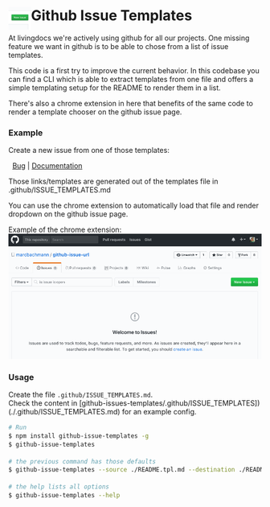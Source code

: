 [//]: <> (This file is generated from /README.tpl.md. Please don't edit the one in the root directory)

# <img src="extension/dist/icon.png" width="45" align="left"> Github Issue Templates

At livingdocs we're actively using github for all our projects. One missing feature we want in github is to be able to chose from a list of issue templates.

This code is a first try to improve the current behavior. In this codebase you can find a CLI which is able to extract templates from one file and offers a simple templating setup for the README to render them in a list.

There's also a chrome extension in here that benefits of the same code to render a template chooser on the github issue page.

### Example

Create a new issue from one of those templates:<br>

&nbsp;&nbsp;[Bug](http://github.com/marcbachmann/github-issue-templates/issues/new?title=Bug%3A%20%3CYour%20Problem%3E&amp;body=%23%20Bug%20issue%20template%0ALorem%20ipsum%20dolor%20sit%20amet%2C%20consectetur%20adipiscing%20elit.%0ACurabitur%20vitae%20lobortis%20ante.%20Vivamus%20metus%20magna%2C%20fringilla%20vel%20euismod%20id%2C%20interdum%20ultricies%20metus.%0A%0ADuis%20iaculis%2C%20ex%20et%20eleifend%20lacinia%2C%20magna%20augue%20ullamcorper%20mi%2C%0Asit%20amet%20gravida%20mauris%20metus%20vel%20ex.%20Proin%20ut%20tellus%20eget%20sem%20mollis%20mattis%20non%20tincidunt%20orci.%0AAliquam%20imperdiet%20quam%20vel%20mi%20vehicula%20viverra.%0A%0ACurabitur%20commodo%20pellentesque%20risus%2C%20et%20tristique%20mi%20cursus%20eu.%0AVestibulum%20commodo%20laoreet%20posuere.%20Vestibulum%20aliquet%20sed%20lacus%20sit%20amet%20semper.%0AEtiam%20molestie%20nunc%20odio%2C%20a%20sodales%20sem%20dictum%20a.%0ANam%20consectetur%20dapibus%20urna%2C%20vitae%20dignissim%20arcu%20cursus%20ac.&amp;labels[]=bug&amp;labels[]=help%20wanted&amp;assignee=marcbachmann)&nbsp;|&nbsp;[Documentation](http://github.com/marcbachmann/github-issue-templates/issues/new?title=Documentation%3A%20%3CYour%20text%3E&amp;body=%23%20Documentation%20issue%0A%0A*%20%5B%20%5D%20Foo%0A*%20%5B%20%5D%20Bar%0A*%20%5B%20%5D%20Test&amp;labels[]=question&amp;assignee=marcbachmann)

Those links/templates are generated out of the templates file in .github/ISSUE_TEMPLATES.md

You can use the chrome extension to automatically load that file and render dropdown on the github issue page.

Example of the chrome extension:
![Example](example.gif)

### Usage

Create the file `.github/ISSUE_TEMPLATES.md`.  
Check the content in [github-issues-templates/.github/ISSUE_TEMPLATES])(./.github/ISSUE_TEMPLATES.md) for an example config.

```bash
# Run
$ npm install github-issue-templates -g
$ github-issue-templates

# the previous command has those defaults
$ github-issue-templates --source ./README.tpl.md --destination ./README.md

# the help lists all options
$ github-issue-templates --help
```
